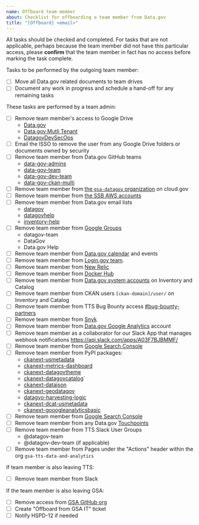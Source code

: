 ```yaml
---
name: Offboard team member
about: Checklist for offboarding a team member from Data.gov
title: "[Offboard] <email>"
---
```

All tasks should be checked and completed. For tasks that are not applicable, perhaps because the team member did not have this particular access, please **confirm** that the team member in fact has no access before marking the task complete.

Tasks to be performed by the outgoing team member:

- [ ] Move all Data.gov related documents to team drives
- [ ] Document any work in progress and schedule a hand-off for any remaining tasks

These tasks are performed by a team admin:

- [ ] Remove team member's access to Google Drive
  - [Data.gov](https://drive.google.com/drive/folders/0AMRwhrSyJ5R4Uk9PVA)
  - [Data.gov Mutli Tenant](https://drive.google.com/drive/folders/0ALb0g1S27SJPUk9PVA)
  - [DatagovDevSecOps](https://drive.google.com/drive/folders/1Ac1dUmzTLTsDv8A8TSyLzrXo1a7hm4NF)
- [ ] Email the ISSO to remove the user from any Google Drive folders or documents owned by security
- [ ] Remove team member from Data.gov GitHub teams
  - [data-gov-admins](https://github.com/orgs/GSA/teams/data-gov-admin)
  - [data-gov-team](https://github.com/orgs/GSA/teams/data-gov-team)
  - [data-gov-dev-team](https://github.com/orgs/GSA/teams/data-gov-dev-team)
  - [data-gov-ckan-multi](https://github.com/orgs/GSA/teams/data-gov-ckan-multi)
- [ ] Remove team member from [the `gsa-datagov` organization](https://dashboard.fr.cloud.gov/cloud-foundry/2oBn9LBurIXUNpfmtZCQTCHnxUM/organizations/90047c5d-337f-4802-bd48-2149a4265040/users) on cloud.gov
- [ ] Remove team member from [the SSB AWS accounts](https://github.com/18F/aws-admin/blob/main/terraform/datagov-iam.tf)
- [ ] Remove team member from Data.gov email lists
  - [datagov](https://groups.google.com/a/gsa.gov/forum/#!forum/datagov)
  - [datagovhelp](https://groups.google.com/a/gsa.gov/forum/#!forum/datagovhelp)
  - [inventory-help](https://groups.google.com/a/gsa.gov/forum/#!forum/inventory-help)
- [ ] Remove team member from [Google Groups](https://groups.google.com/my-groups)
  - datagov-team
  - DataGov
  - Data.gov Help
- [ ] Remove team member from [Data.gov calendar](https://calendar.google.com/calendar/r/settings/calendar/Z3NhLmdvdl9zcjZ0NG52YjRhOTNjNnNzdHRxYXAzbjZtMEBncm91cC5jYWxlbmRhci5nb29nbGUuY29t) and events
- [ ] Remove team member from [Login.gov team](https://dashboard.int.identitysandbox.gov/teams/174).
- [ ] Remove team member from [New Relic](https://newrelic.com)
- [ ] Remove team member from [Docker Hub](https://cloud.docker.com/orgs/datagov/teams)
- [ ] Remove team member from [Data.gov system accounts](https://github.com/gsa/data.gov/wiki/CKAN-commands#system-administrator-accounts) on Inventory and Catalog
- [ ] Remove team member from CKAN users `[ckan-domain]/user/` on Inventory and Catalog
- [ ] Remove team member from TTS Bug Bounty access [#bug-bounty-partners](https://gsa-tts.slack.com/messages/C5JQCD9PH)
- [ ] Remove team member from [Snyk](https://app.snyk.io/org/data.gov/manage/members)
- [ ] Remove team member from [Data.gov Google Analytics](https://analytics.google.com/analytics/web/#/a42145528w85560911p88728213/admin/suiteusermanagement/account) account
- [ ] Remove team member as a collaborator for our Slack App that manages webhook notifications <https://api.slack.com/apps/A03F7BJBMMF/>
- [ ] Remove team member from [Google Search Console](https://search.google.com/search-console/users?resource_id=sc-domain%3Adata.gov)
- [ ] Remove team member from PyPI packages:
  - [ckanext-usmetadata](https://pypi.org/project/ckanext-usmetadata/)
  - [ckanext-metrics-dashboard](https://pypi.org/project/ckanext-metrics-dashboard/)
  - [ckanext-datagovtheme](https://pypi.org/project/ckanext-datagovtheme/)
  - [ckanext-datagovcatalog](https://pypi.org/project/ckanext-datagovcatalog/)`
  - [ckanext-datajson](https://pypi.org/project/ckanext-datajson/)
  - [ckanext-geodatagov](https://pypi.org/project/ckanext-geodatagov/)
  - [datagvo-harvesting-logic](https://pypi.org/project/datagov-harvesting-logic/)
  - [ckanext-dcat-usmetadata](https://pypi.org/project/ckanext-dcat-usmetadata/)
  - [ckanext-gooogleanalyticsbasic](https://pypi.org/project/ckanext-googleanalyticsbasic/)
- [ ] Remove team member from [Google Search Console](https://search.google.com/search-console/about)
- [ ] Remove team member from any Data.gov [Touchpoints](https://touchpoints.app.cloud.gov/)
- [ ] Remove team member from TTS Slack User Groups
  - @datagov-team
  - @datagov-dev-team (if applicable)
- [ ] Remove team member from Pages under the "Actions" header within the org `gsa-tts-data-and-analytics`

If team member is also leaving TTS:

- [ ] Remove team member from Slack

If the team member is also leaving GSA:

- [ ] Remove access from [GSA GitHub org](https://github.com/GSA/GitHub-Administration/blob/master/README.md#removing-access-to-the-gsa-organization)
- [ ] Create "Offboard from GSA IT" ticket
- [ ] Notify HSPD-12 if needed
